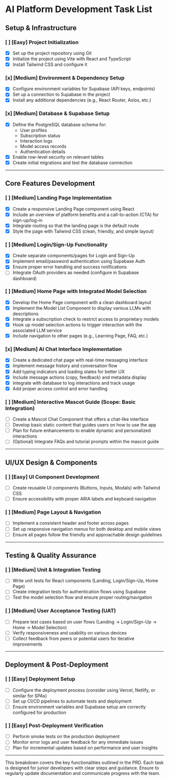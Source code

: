 # AI Platform Development Task List

## Setup & Infrastructure

### [ ] **[Easy]** Project Initialization
- [x] Set up the project repository using Git
- [x] Initialize the project using Vite with React and TypeScript
- [x] Install Tailwind CSS and configure it

### [x] **[Medium]** Environment & Dependency Setup
- [x] Configure environment variables for Supabase (API keys, endpoints)
- [x] Set up a connection to Supabase in the project
- [x] Install any additional dependencies (e.g., React Router, Axios, etc.)

### [x] **[Medium]** Database & Supabase Setup
- [x] Define the PostgreSQL database schema for:
  - User profiles
  - Subscription status
  - Interaction logs
  - Model access records
  - Authentication details
- [x] Enable row-level security on relevant tables
- [x] Create initial migrations and test the database connection

---

## Core Features Development

### [ ] **[Medium]** Landing Page Implementation
- [x] Create a responsive Landing Page component using React
- [x] Include an overview of platform benefits and a call-to-action (CTA) for sign-up/log-in
- [x] Integrate routing so that the landing page is the default route
- [x] Style the page with Tailwind CSS (clean, friendly, and simple layout)

### [ ] **[Medium]** Login/Sign-Up Functionality
- [x] Create separate components/pages for Login and Sign-Up
- [x] Implement email/password authentication using Supabase Auth
- [x] Ensure proper error handling and success notifications
- [ ] Integrate OAuth providers as needed (configure in Supabase dashboard)

### [ ] **[Medium]** Home Page with Integrated Model Selection
- [x] Develop the Home Page component with a clean dashboard layout
- [x] Implement the Model List Component to display various LLMs with descriptions
- [x] Integrate a subscription check to restrict access to proprietary models
- [x] Hook up model selection actions to trigger interaction with the associated LLM service
- [x] Include navigation to other pages (e.g., Learning Page, FAQ, etc.)

### [x] **[Medium]** AI Chat Interface Implementation
- [x] Create a dedicated chat page with real-time messaging interface
- [x] Implement message history and conversation flow
- [x] Add typing indicators and loading states for better UX
- [x] Include message actions (copy, feedback) and metadata display
- [x] Integrate with database to log interactions and track usage
- [x] Add proper access control and error handling

### [ ] **[Medium]** Interactive Mascot Guide (Scope: Basic Integration)
- [ ] Create a Mascot Chat Component that offers a chat-like interface
- [ ] Develop basic static content that guides users on how to use the app
- [ ] Plan for future enhancements to enable dynamic and personalized interactions
- [ ] (Optional) Integrate FAQs and tutorial prompts within the mascot guide

---

## UI/UX Design & Components

### [ ] **[Easy]** UI Component Development
- [ ] Create reusable UI components (Buttons, Inputs, Modals) with Tailwind CSS
- [ ] Ensure accessibility with proper ARIA labels and keyboard navigation

### [ ] **[Medium]** Page Layout & Navigation
- [ ] Implement a consistent header and footer across pages
- [ ] Set up responsive navigation menus for both desktop and mobile views
- [ ] Ensure all pages follow the friendly and approachable design guidelines

---

## Testing & Quality Assurance

### [ ] **[Medium]** Unit & Integration Testing
- [ ] Write unit tests for React components (Landing, Login/Sign-Up, Home Page)
- [ ] Create integration tests for authentication flows using Supabase
- [ ] Test the model selection flow and ensure proper routing/navigation

### [ ] **[Medium]** User Acceptance Testing (UAT)
- [ ] Prepare test cases based on user flows (Landing → Login/Sign-Up → Home → Model Selection)
- [ ] Verify responsiveness and usability on various devices
- [ ] Collect feedback from peers or potential users for iterative improvements

---

## Deployment & Post-Deployment

### [ ] **[Easy]** Deployment Setup
- [ ] Configure the deployment process (consider using Vercel, Netlify, or similar for SPAs)
- [ ] Set up CI/CD pipelines to automate tests and deployment
- [ ] Ensure environment variables and Supabase setup are correctly configured for production

### [ ] **[Easy]** Post-Deployment Verification
- [ ] Perform smoke tests on the production deployment
- [ ] Monitor error logs and user feedback for any immediate issues
- [ ] Plan for incremental updates based on performance and user insights

---

This breakdown covers the key functionalities outlined in the PRD. Each task is designed for junior developers with clear steps and guidance. Ensure to regularly update documentation and communicate progress with the team.